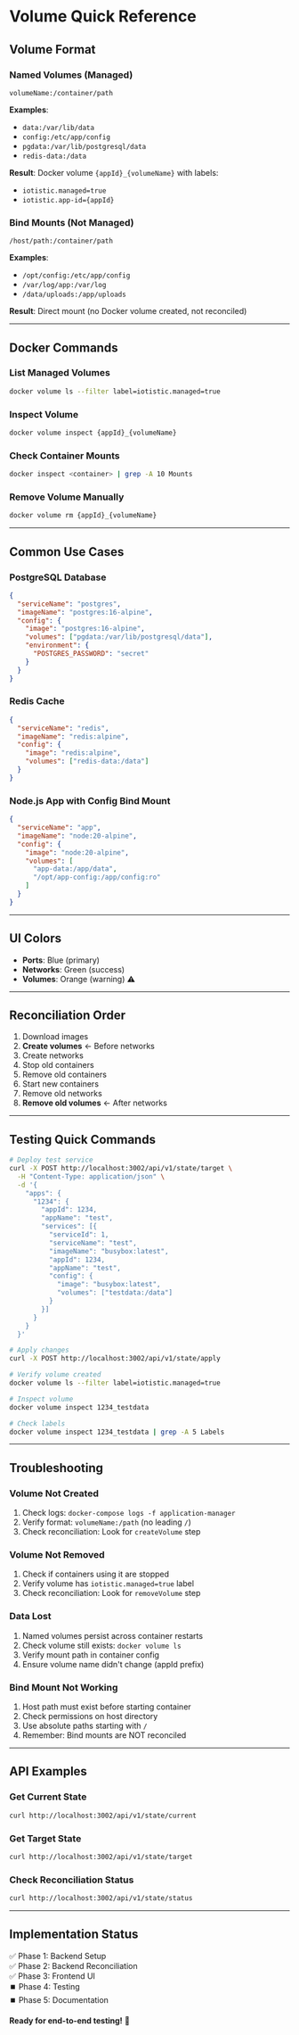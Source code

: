 # Volume Quick Reference

## Volume Format

### Named Volumes (Managed)
```
volumeName:/container/path
```
**Examples**:
- `data:/var/lib/data`
- `config:/etc/app/config`
- `pgdata:/var/lib/postgresql/data`
- `redis-data:/data`

**Result**: Docker volume `{appId}_{volumeName}` with labels:
- `iotistic.managed=true`
- `iotistic.app-id={appId}`

### Bind Mounts (Not Managed)
```
/host/path:/container/path
```
**Examples**:
- `/opt/config:/etc/app/config`
- `/var/log/app:/var/log`
- `/data/uploads:/app/uploads`

**Result**: Direct mount (no Docker volume created, not reconciled)

---

## Docker Commands

### List Managed Volumes
```bash
docker volume ls --filter label=iotistic.managed=true
```

### Inspect Volume
```bash
docker volume inspect {appId}_{volumeName}
```

### Check Container Mounts
```bash
docker inspect <container> | grep -A 10 Mounts
```

### Remove Volume Manually
```bash
docker volume rm {appId}_{volumeName}
```

---

## Common Use Cases

### PostgreSQL Database
```json
{
  "serviceName": "postgres",
  "imageName": "postgres:16-alpine",
  "config": {
    "image": "postgres:16-alpine",
    "volumes": ["pgdata:/var/lib/postgresql/data"],
    "environment": {
      "POSTGRES_PASSWORD": "secret"
    }
  }
}
```

### Redis Cache
```json
{
  "serviceName": "redis",
  "imageName": "redis:alpine",
  "config": {
    "image": "redis:alpine",
    "volumes": ["redis-data:/data"]
  }
}
```

### Node.js App with Config Bind Mount
```json
{
  "serviceName": "app",
  "imageName": "node:20-alpine",
  "config": {
    "image": "node:20-alpine",
    "volumes": [
      "app-data:/app/data",
      "/opt/app-config:/app/config:ro"
    ]
  }
}
```

---

## UI Colors

- **Ports**: Blue (primary)
- **Networks**: Green (success)
- **Volumes**: Orange (warning) ⚠️

---

## Reconciliation Order

1. Download images
2. **Create volumes** ← Before networks
3. Create networks
4. Stop old containers
5. Remove old containers
6. Start new containers
7. Remove old networks
8. **Remove old volumes** ← After networks

---

## Testing Quick Commands

```bash
# Deploy test service
curl -X POST http://localhost:3002/api/v1/state/target \
  -H "Content-Type: application/json" \
  -d '{
    "apps": {
      "1234": {
        "appId": 1234,
        "appName": "test",
        "services": [{
          "serviceId": 1,
          "serviceName": "test",
          "imageName": "busybox:latest",
          "appId": 1234,
          "appName": "test",
          "config": {
            "image": "busybox:latest",
            "volumes": ["testdata:/data"]
          }
        }]
      }
    }
  }'

# Apply changes
curl -X POST http://localhost:3002/api/v1/state/apply

# Verify volume created
docker volume ls --filter label=iotistic.managed=true

# Inspect volume
docker volume inspect 1234_testdata

# Check labels
docker volume inspect 1234_testdata | grep -A 5 Labels
```

---

## Troubleshooting

### Volume Not Created
1. Check logs: `docker-compose logs -f application-manager`
2. Verify format: `volumeName:/path` (no leading `/`)
3. Check reconciliation: Look for `createVolume` step

### Volume Not Removed
1. Check if containers using it are stopped
2. Verify volume has `iotistic.managed=true` label
3. Check reconciliation: Look for `removeVolume` step

### Data Lost
1. Named volumes persist across container restarts
2. Check volume still exists: `docker volume ls`
3. Verify mount path in container config
4. Ensure volume name didn't change (appId prefix)

### Bind Mount Not Working
1. Host path must exist before starting container
2. Check permissions on host directory
3. Use absolute paths starting with `/`
4. Remember: Bind mounts are NOT reconciled

---

## API Examples

### Get Current State
```bash
curl http://localhost:3002/api/v1/state/current
```

### Get Target State
```bash
curl http://localhost:3002/api/v1/state/target
```

### Check Reconciliation Status
```bash
curl http://localhost:3002/api/v1/state/status
```

---

## Implementation Status

✅ Phase 1: Backend Setup  
✅ Phase 2: Backend Reconciliation  
✅ Phase 3: Frontend UI  
⏹️ Phase 4: Testing  
⏹️ Phase 5: Documentation  

**Ready for end-to-end testing!** 🚀
